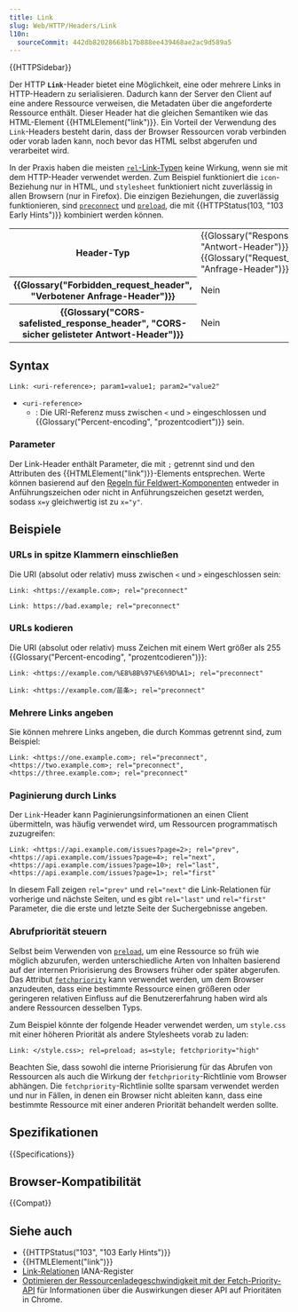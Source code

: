 ```yaml
---
title: Link
slug: Web/HTTP/Headers/Link
l10n:
  sourceCommit: 442db82028668b17b888ee439468ae2ac9d589a5
---
```


{{HTTPSidebar}}

Der HTTP **`Link`**-Header bietet eine Möglichkeit, eine oder mehrere Links in HTTP-Headern zu serialisieren. Dadurch kann der Server den Client auf eine andere Ressource verweisen, die Metadaten über die angeforderte Ressource enthält. Dieser Header hat die gleichen Semantiken wie das HTML-Element {{HTMLElement("link")}}. Ein Vorteil der Verwendung des `Link`-Headers besteht darin, dass der Browser Ressourcen vorab verbinden oder vorab laden kann, noch bevor das HTML selbst abgerufen und verarbeitet wird.

In der Praxis haben die meisten [`rel`-Link-Typen](/de/docs/Web/HTML/Attributes/rel) keine Wirkung, wenn sie mit dem HTTP-Header verwendet werden. Zum Beispiel funktioniert die `icon`-Beziehung nur in HTML, und `stylesheet` funktioniert nicht zuverlässig in allen Browsern (nur in Firefox). Die einzigen Beziehungen, die zuverlässig funktionieren, sind [`preconnect`](/de/docs/Web/HTML/Attributes/rel/preconnect) und [`preload`](/de/docs/Web/HTML/Attributes/rel/preload), die mit {{HTTPStatus(103, "103 Early Hints")}} kombiniert werden können.

<table class="properties">
  <tbody>
    <tr>
      <th scope="row">Header-Typ</th>
      <td>
        {{Glossary("Response_header", "Antwort-Header")}}, {{Glossary("Request_header", "Anfrage-Header")}}
      </td>
    </tr>
    <tr>
      <th scope="row">{{Glossary("Forbidden_request_header", "Verbotener Anfrage-Header")}}</th>
      <td>Nein</td>
    </tr>
    <tr>
      <th scope="row">
        {{Glossary("CORS-safelisted_response_header", "CORS-sicher gelisteter Antwort-Header")}}
      </th>
      <td>Nein</td>
    </tr>
  </tbody>
</table>

## Syntax

```http
Link: <uri-reference>; param1=value1; param2="value2"
```

- `<uri-reference>`
  - : Die URI-Referenz muss zwischen `<` und `>` eingeschlossen und {{Glossary("Percent-encoding", "prozentcodiert")}} sein.

### Parameter

Der Link-Header enthält Parameter, die mit `;` getrennt sind und den Attributen des {{HTMLElement("link")}}-Elements entsprechen. Werte können basierend auf den [Regeln für Feldwert-Komponenten](https://www.rfc-editor.org/rfc/rfc7230.html#section-3.2.6) entweder in Anführungszeichen oder nicht in Anführungszeichen gesetzt werden, sodass `x=y` gleichwertig ist zu `x="y"`.

## Beispiele

### URLs in spitze Klammern einschließen

Die URI (absolut oder relativ) muss zwischen `<` und `>` eingeschlossen sein:

```http example-good
Link: <https://example.com>; rel="preconnect"
```

```http example-bad
Link: https://bad.example; rel="preconnect"
```

### URLs kodieren

Die URI (absolut oder relativ) muss Zeichen mit einem Wert größer als 255 {{Glossary("Percent-encoding", "prozentcodieren")}}:

```http example-good
Link: <https://example.com/%E8%8B%97%E6%9D%A1>; rel="preconnect"
```

```http example-bad
Link: <https://example.com/苗条>; rel="preconnect"
```

### Mehrere Links angeben

Sie können mehrere Links angeben, die durch Kommas getrennt sind, zum Beispiel:

```http
Link: <https://one.example.com>; rel="preconnect", <https://two.example.com>; rel="preconnect", <https://three.example.com>; rel="preconnect"
```

### Paginierung durch Links

Der `Link`-Header kann Paginierungsinformationen an einen Client übermitteln, was häufig verwendet wird, um Ressourcen programmatisch zuzugreifen:

```http
Link: <https://api.example.com/issues?page=2>; rel="prev", <https://api.example.com/issues?page=4>; rel="next", <https://api.example.com/issues?page=10>; rel="last", <https://api.example.com/issues?page=1>; rel="first"
```

In diesem Fall zeigen `rel="prev"` und `rel="next"` die Link-Relationen für vorherige und nächste Seiten, und es gibt `rel="last"` und `rel="first"` Parameter, die die erste und letzte Seite der Suchergebnisse angeben.

### Abrufpriorität steuern

Selbst beim Verwenden von [`preload`](/de/docs/Web/HTML/Attributes/rel/preload), um eine Ressource so früh wie möglich abzurufen, werden unterschiedliche Arten von Inhalten basierend auf der internen Priorisierung des Browsers früher oder später abgerufen. Das Attribut [`fetchpriority`](/de/docs/Web/HTML/Element/link#fetchpriority) kann verwendet werden, um dem Browser anzudeuten, dass eine bestimmte Ressource einen größeren oder geringeren relativen Einfluss auf die Benutzererfahrung haben wird als andere Ressourcen desselben Typs.

Zum Beispiel könnte der folgende Header verwendet werden, um `style.css` mit einer höheren Priorität als andere Stylesheets vorab zu laden:

```http
Link: </style.css>; rel=preload; as=style; fetchpriority="high"
```

Beachten Sie, dass sowohl die interne Priorisierung für das Abrufen von Ressourcen als auch die Wirkung der `fetchpriority`-Richtlinie vom Browser abhängen. Die `fetchpriority`-Richtlinie sollte sparsam verwendet werden und nur in Fällen, in denen ein Browser nicht ableiten kann, dass eine bestimmte Ressource mit einer anderen Priorität behandelt werden sollte.

## Spezifikationen

{{Specifications}}

## Browser-Kompatibilität

{{Compat}}

## Siehe auch

- {{HTTPStatus("103", "103 Early Hints")}}
- {{HTMLElement("link")}}
- [Link-Relationen](https://www.iana.org/assignments/link-relations/link-relations.xhtml) IANA-Register
- [Optimieren der Ressourcenladegeschwindigkeit mit der Fetch-Priority-API](https://web.dev/articles/fetch-priority?hl=en#browser_priority_and_fetchpriority) für Informationen über die Auswirkungen dieser API auf Prioritäten in Chrome.
